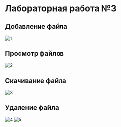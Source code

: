# Лабораторная работа №3
## Добавление файла
![1]()
## Просмотр файлов
![2]()
## Скачивание файла
![3]()
## Удаление файла
![4]()
![5]()
